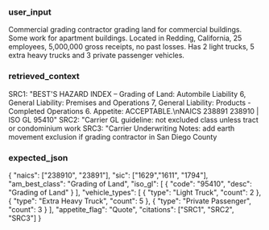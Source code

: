 ### user\_input

Commercial grading contractor grading land for commercial buildings. Some work for apartment buildings. Located in Redding, California, 25 employees, 5,000,000 gross receipts, no past losses.  Has 2 light trucks, 5 extra heavy trucks and 3 private passenger vehicles.

### retrieved\_context

SRC1: "BEST'S HAZARD INDEX – Grading of Land: Autombile Liability 6, General Liability: Premises and Operations 7, General Liability: Products - Completed Operations 6. Appetite: ACCEPTABLE.\nNAICS 238891 238910 | ISO GL 95410"
SRC2: "Carrier GL guideline: not excluded class unless tract or condominium work
SRC3: "Carrier Underwriting Notes: add earth movement exclusion if grading contractor in San Diego County

### expected\_json

{
  "naics": ["238910", "23891"],
  "sic": ["1629","1611", "1794"],
  "am_best_class": "Grading of Land",
  "iso_gl": [
    { "code": "95410", "desc": "Grading of Land" }
  ],
  "vehicle_types": [
    { "type": "Light Truck",        "count": 2 },
    { "type": "Extra Heavy Truck",  "count": 5 },
    { "type": "Private Passenger",  "count": 3 }
  ],
  "appetite_flag": "Quote",
  "citations": ["SRC1", "SRC2", "SRC3"]
}
